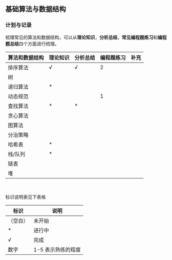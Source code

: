 ## 基础算法与数据结构


### 计划与记录


梳理常见的算法和数据结构，可以从**理论知识**，**分析总结**，**常见编程题练习**和**编程题总结**四个方面进行梳理。

算法和数据结构 | 理论知识 | 分析总结 | 编程题练习 | 补充
 --- | --- | --- | --- | ---
排序算法 | √ | √ | 2 | 
树 |  
递归算法 | * | 
动态规范 | | |  1
查找算法 | * | * | 
贪心算法 | 
图算法 | 
分治策略 | 
哈希表 | * | 
栈/队列 | * | 
链表 | 
堆 | 

<br>


标识说明表见下表格

标识 | 说明 
--- | ---
（空白） | 未开始
\* | 进行中
√ | 完成
数字 | 1-5 表示熟练的程度 



